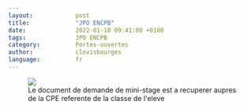 ```yaml
---
layout:            post
title:             "JPO ENCPB"
date:              2022-01-18 09:41:00 +0100
tags:              JPO ENCPB
category:          Portes-ouvertes
author:            clovisbourges
language:          fr
---
```


<div class="album">
   <figure>
      <img src="{{ "/media/img/ENCPB/JPO-ENCPB.jpg" | absolute_url }}" />
      <figcaption>Le document de demande de mini-stage est a recuperer aupres de la CPE referente de la classe de l'eleve</figcaption>
   </figure>
</div>
